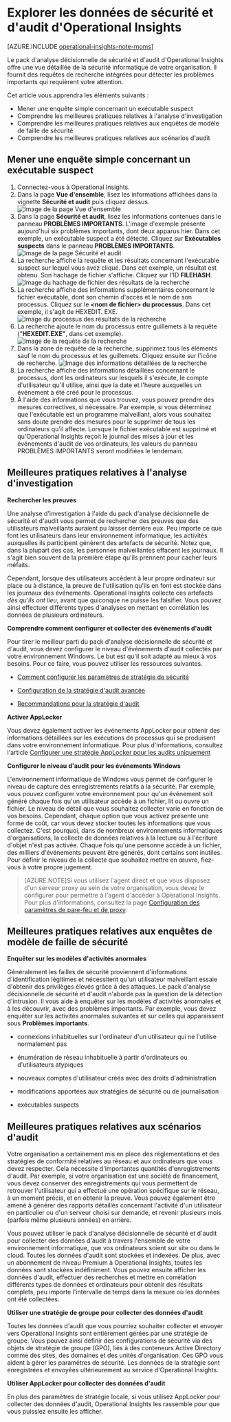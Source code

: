 <properties 
   pageTitle="Explorer les données de sécurité et d'audit d'Operational Insights"
   description="Découvrez le pack d'analyse décisionnelle de sécurité et d'audit d'Operational Insights qui vous permet d'obtenir une vue détaillée de la sécurité informatique de votre organisation. Il fournit des requêtes de recherche intégrées pour détecter les problèmes importants qui requièrent votre attention."
   services="operational-insights"
   documentationCenter=""
   authors="bandersmsft"
   manager="jwhit"
   editor="tysonn" /> <tags 
   ms.service="operational-insights"
   ms.devlang="na"
   ms.topic="article"
   ms.tgt_pltfrm="na"
   ms.workload="na"
   ms.date="04/30/2015"
   ms.author="banders" />

# Explorer les données de sécurité et d'audit d'Operational Insights

[AZURE.INCLUDE [operational-insights-note-moms](../includes/operational-insights-note-moms.md)]

Le pack d'analyse décisionnelle de sécurité et d'audit d'Operational Insights offre une vue détaillée de la sécurité informatique de votre organisation. Il fournit des requêtes de recherche intégrées pour détecter les problèmes importants qui requièrent votre attention.

Cet article vous apprendra les éléments suivants :

- Mener une enquête simple concernant un exécutable suspect
- Comprendre les meilleures pratiques relatives à l'analyse d'investigation
- Comprendre les meilleures pratiques relatives aux enquêtes de modèle de faille de sécurité
- Comprendre les meilleures pratiques relatives aux scénarios d'audit

## Mener une enquête simple concernant un exécutable suspect

1. Connectez-vous à Operational Insights.
2. Dans la page **Vue d'ensemble**, lisez les informations affichées dans la vignette **Sécurité et audit** puis cliquez dessus. ![Image de la page Vue d'ensemble](./media/operational-insights-security-audit/sec-audit-dash02.png)
3. Dans la page **Sécurité et audit**, lisez les informations contenues dans le panneau **PROBLÈMES IMPORTANTS**. L'image d'exemple présente aujourd'hui six problèmes importants, dont deux apparus hier. Dans cet exemple, un exécutable suspect a été détecté. Cliquez sur **Exécutables suspects** dans le panneau **PROBLÈMES IMPORTANTS**. ![Image de la page Sécurité et audit](./media/operational-insights-security-audit/sec-audit-dash03.png)
4. La recherche affiche la requête et les résultats concernant l'exécutable suspect sur lequel vous avez cliqué. Dans cet exemple, un résultat est obtenu. Son hachage de fichier s'affiche. Cliquez sur l'ID **FILEHASH**. ![Image du hachage de fichier des résultats de la recherche](./media/operational-insights-security-audit/sec-audit-search01.png) 
5. La recherche affiche des informations supplémentaires concernant le fichier exécutable, dont son chemin d'accès et le nom de son processus. Cliquez sur le **&lt;nom de fichier&gt; du processus**. Dans cet exemple, il s'agit de HEXEDIT. EXE. ![Image du processus des résultats de la recherche](./media/operational-insights-security-audit/sec-audit-search02.png) 
6. La recherche ajoute le nom du processus entre guillemets à la requête ("**HEXEDIT.EXE"**, dans cet exemple). ![Image de la requête de la recherche](./media/operational-insights-security-audit/sec-audit-search03.png)
7. Dans la zone de requête de la recherche, supprimez tous les éléments sauf le nom du processus et les guillemets. Cliquez ensuite sur l'icône de recherche. ![Image des informations détaillées de la recherche](./media/operational-insights-security-audit/sec-audit-search04.png)
8. La recherche affiche des informations détaillées concernant le processus, dont les ordinateurs sur lesquels il s'exécute, le compte d'utilisateur qu'il utilise, ainsi que la date et l'heure auxquelles un événement a été créé pour le processus.
9. À l'aide des informations que vous trouvez, vous pouvez prendre des mesures correctives, si nécessaire. Par exemple, si vous déterminez que l'exécutable est un programme malveillant, alors vous souhaitez sans doute prendre des mesures pour le supprimer de tous les ordinateurs qu'il affecte. Lorsque le fichier exécutable est supprimé et qu'Operational Insights reçoit le journal des mises à jour et les événements d'audit de vos ordinateurs, les valeurs du panneau PROBLÈMES IMPORTANTS seront modifiées le lendemain.

## Meilleures pratiques relatives à l'analyse d'investigation

**Rechercher les preuves**

Une analyse d'investigation à l'aide du pack d'analyse décisionnelle de sécurité et d'audit vous permet de rechercher des preuves que des utilisateurs malveillants auraient pu laisser derrière eux. Peu importe ce que font les utilisateurs dans leur environnement informatique, les activités auxquelles ils participent génèrent des artefacts de sécurité. Notez que, dans la plupart des cas, les personnes malveillantes effacent les journaux. Il s'agit bien souvent de la première étape qu'ils prennent pour cacher leurs méfaits.

Cependant, lorsque des utilisateurs accèdent à leur propre ordinateur sur place ou à distance, la preuve de l'utilisation qu'ils en font est stockée dans les journaux des événements. Operational Insights collecte ces artefacts *dès qu'ils ont lieu*, avant que quiconque ne puisse les falsifier. Vous pouvez ainsi effectuer différents types d'analyses en mettant en corrélation les données de plusieurs ordinateurs.

**Comprendre comment configurer et collecter des événements d'audit**

Pour tirer le meilleur parti du pack d'analyse décisionnelle de sécurité et d'audit, vous devez configurer le niveau d'événements d'audit collectés par votre environnement Windows. Le but est qu'il soit adapté au mieux à vos besoins. Pour ce faire, vous pouvez utiliser les ressources suivantes.

- [Comment configurer les paramètres de stratégie de sécurité](https://technet.microsoft.com/library/dn135243(v=ws.10).aspx)

- [Configuration de la stratégie d'audit avancée](https://technet.microsoft.com/library/jj852202(v=ws.10).aspx)

- [Recommandations pour la stratégie d'audit](https://technet.microsoft.com/library/dn487457.aspx)

**Activer AppLocker**

Vous devez également activer les événements AppLocker pour obtenir des informations détaillées sur les exécutions de processus qui se produisent dans votre environnement informatique. Pour plus d'informations, consultez l'article [Configurer une stratégie AppLocker pour les audits uniquement](https://technet.microsoft.com/library/hh994622.aspx)

**Configurer le niveau d'audit pour les événements Windows**

L'environnement informatique de Windows vous permet de configurer le niveau de capture des enregistrements relatifs à la sécurité. Par exemple, vous pouvez configurer votre environnement pour qu'un événement soit généré chaque fois qu'un utilisateur accède à un fichier, lit ou ouvre un fichier. Le niveau de détail que vous souhaitez collecter varie en fonction de vos besoins. Cependant, chaque option que vous activez présente une forme de coût, car vous devez stocker toutes les informations que vous collectez. C'est pourquoi, dans de nombreux environnements informatiques d'organisations, la collecte de données relatives à la lecture ou à l'écriture d'objet n'est pas activée. Chaque fois qu'une personne accède à un fichier, des milliers d'événements peuvent être générés, dont certains sont inutiles. Pour définir le niveau de la collecte que souhaitez mettre en œuvre, fiez-vous à votre propre jugement.

>[AZURE.NOTE]Si vous utilisez l'agent direct et que vous disposez d'un serveur proxy au sein de votre organisation, vous devez le configurer pour permettre à l'agent d'accéder à Operational Insights. Pour plus d'informations, consultez la page [Configuration des paramètres de pare-feu et de proxy](operational-insights-proxy-firewall.md).

## Meilleures pratiques relatives aux enquêtes de modèle de faille de sécurité

**Enquêter sur les modèles d'activités anormales**

Généralement les failles de sécurité proviennent d'informations d'identification légitimes et nécessitent qu'un utilisateur malveillant essaie d'obtenir des privilèges élevés grâce à des attaques. Le pack d'analyse décisionnelle de sécurité et d'audit n'aborde pas la question de la détection d'intrusion. Il vous aide à enquêter sur les modèles d'activités anormales et à les découvrir, avec des problèmes importants. Par exemple, vous devez enquêter sur les activités anormales suivantes et sur celles qui apparaissent sous **Problèmes importants**.

- connexions inhabituelles sur l'ordinateur d'un utilisateur qui ne l'utilise normalement pas

- énumération de réseau inhabituelle à partir d'ordinateurs ou d'utilisateurs atypiques

- nouveaux comptes d'utilisateur créés avec des droits d'administration

- modifications apportées aux stratégies de sécurité ou de journalisation

- exécutables suspects

## Meilleures pratiques relatives aux scénarios d'audit

Votre organisation a certainement mis en place des réglementations et des stratégies de conformité relatives au réseau et aux ordinateurs que vous devez respecter. Cela nécessite d'importantes quantités d'enregistrements d'audit. Par exemple, si votre organisation est une société de financement, vous devez conserver des enregistrements qui vous permettent de retrouver l'utilisateur qui a effectué une opération spécifique sur le réseau, à un moment précis, et en obtenir la preuve. Vous pouvez également être amené à générer des rapports détaillés concernant l'activité d'un utilisateur en particulier ou d'un serveur choisi sur demande, et revenir plusieurs mois (parfois même plusieurs années) en arrière.

Vous pouvez utiliser le pack d'analyse décisionnelle de sécurité et d'audit pour collecter des données d'audit à travers l'ensemble de votre environnement informatique, que vos ordinateurs soient sur site ou dans le cloud. Toutes les données d'audit sont stockées et indexées. De plus, avec un abonnement de niveau Premium à Operational Insights, toutes les données sont stockées indéfiniment. Vous pouvez ensuite afficher les données d'audit, effectuer des recherches et mettre en corrélation différents types de données et ordinateurs pour obtenir des résultats complets, peu importe l'intervalle de temps dans la mesure où les données ont été collectées.

**Utiliser une stratégie de groupe pour collecter des données d'audit**

Toutes les données d'audit que vous pourriez souhaiter collecter et envoyer vers Operational Insights sont entièrement gérées par une stratégie de groupe. Vous pouvez ainsi définir des configurations de sécurité via des objets de stratégie de groupe (GPO), liés à des conteneurs Active Directory comme des sites, des domaines et des unités d'organisation. Ces GPO vous aident à gérer les paramètres de sécurité. Les données de la stratégie sont enregistrées et envoyées ultérieurement au service d'Operational Insights.

**Utiliser AppLocker pour collecter des données d'audit**

En plus des paramètres de stratégie locale, si vous utilisez AppLocker pour collecter des données d'audit, Operational Insights les rassemble pour que vous puissiez ensuite les afficher.

<!--HONumber=54-->